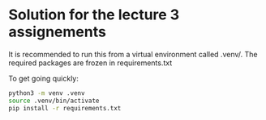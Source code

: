 # Solution for the lecture 3 assignements

It is recommended to run this from a virtual environment called .venv/. The required packages are frozen in requirements.txt

To get going quickly:

```bash
python3 -m venv .venv
source .venv/bin/activate 
pip install -r requirements.txt
```

